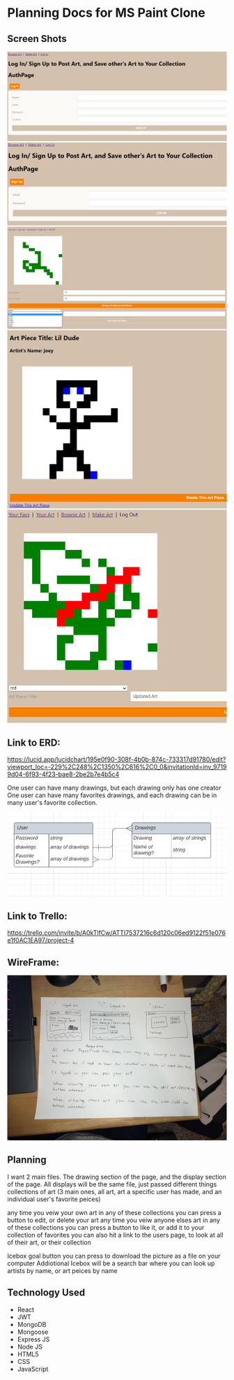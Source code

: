 # Planning Docs for MS Paint Clone

## Screen Shots
![discover](./screenshots/MS_PaintClone_SignUp_Page.png)
![discover](./screenshots/MS_PaintClone_Login_Page.png)
![discover](./screenshots/MS_PaintClone_Draw.png)
![discover](./screenshots/MS_PaintClone_Browse_Own_Work.png)
![discover](./screenshots/MS_PaintClone_Updated_Art.png)


## Link to ERD: 
https://lucid.app/lucidchart/195e0f90-308f-4b0b-874c-733317d91780/edit?viewport_loc=-229%2C248%2C1350%2C616%2C0_0&invitationId=inv_97199d04-6f93-4f23-bae8-2be2b7e4b5c4

One user can have many drawings, but each drawing only has one creator
One user can have many favorites drawings, and each drawing can be in many user's favorite collection.

![discover](./screenshots/ERD_MS_PAINT.png)

## Link to Trello: 
https://trello.com/invite/b/A0kTlfCw/ATTI7537216c6d120c06ed9122f51e076e1f0AC1EA97/project-4

## WireFrame: 
![discover](./screenshots/MS_PAINT_WIREFRAME.jpg)

## Planning
I want 2 main files.  The drawing section of the page, and the display section of the page.  All displays will be the same file, just passed different things collections of art (3 main ones, all art, art a specific user has made, and an individual user's favorite peices)

any time you veiw your own art in any of these collections you can press a button to edit, or delete your art
any time you veiw anyone elses art in any of these collections you can press a button to like it, or add it to your collection of favorites
you can also hit a link to the users page, to look at all of their art, or their collection

Icebox goal button you can press to download the picture as a file on your computer
Addiotional Icebox will be a search bar where you can look up artists by name, or art peices by name


## Technology Used
- React
- JWT
- MongoDB
- Mongoose
- Express JS
- Node JS
- HTML5
- CSS 
- JavaScript
